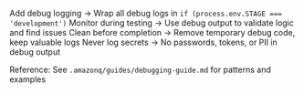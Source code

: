 Add debug logging → Wrap all debug logs in `if (process.env.STAGE === 'development')`
Monitor during testing → Use debug output to validate logic and find issues
Clean before completion → Remove temporary debug code, keep valuable logs
Never log secrets → No passwords, tokens, or PII in debug output

Reference: See `.amazonq/guides/debugging-guide.md` for patterns and examples
